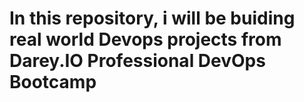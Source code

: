 # In this repository, i will be buiding  real world Devops projects from Darey.IO Professional DevOps Bootcamp
